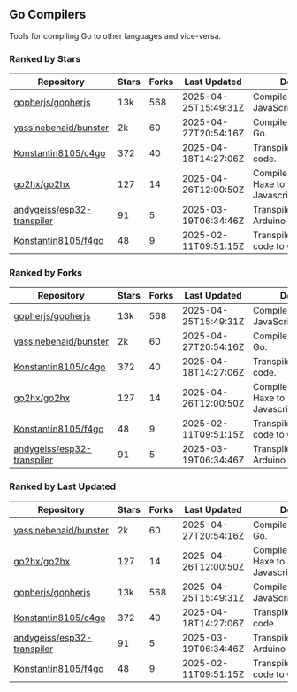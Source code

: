 ## Go Compilers

Tools for compiling Go to other languages and vice-versa.

### Ranked by Stars

| Repository | Stars | Forks | Last Updated | Description | 
|------------|-------|-------|--------------|-------------|
| [gopherjs/gopherjs](https://github.com/gopherjs/gopherjs) | 13k | 568 | 2025-04-25T15:49:31Z |  Compiler from Go to JavaScript. |
| [yassinebenaid/bunster](https://github.com/yassinebenaid/bunster) | 2k | 60 | 2025-04-27T20:54:16Z |  Compile shell scripts to Go. |
| [Konstantin8105/c4go](https://github.com/Konstantin8105/c4go) | 372 | 40 | 2025-04-18T14:27:06Z |  Transpile C code to Go code. |
| [go2hx/go2hx](https://github.com/go2hx/go2hx) | 127 | 14 | 2025-04-26T12:00:50Z |  Compiler from Go to Haxe to Javascript/C++/Java/C#. |
| [andygeiss/esp32-transpiler](https://github.com/andygeiss/esp32-transpiler) | 91 | 5 | 2025-03-19T06:34:46Z |  Transpile Go into Arduino code. |
| [Konstantin8105/f4go](https://github.com/Konstantin8105/f4go) | 48 | 9 | 2025-02-11T09:51:15Z |  Transpile FORTRAN 77 code to Go code. |

### Ranked by Forks

| Repository | Stars | Forks | Last Updated | Description | 
|------------|-------|-------|--------------|-------------|
| [gopherjs/gopherjs](https://github.com/gopherjs/gopherjs) | 13k | 568 | 2025-04-25T15:49:31Z |  Compiler from Go to JavaScript. |
| [yassinebenaid/bunster](https://github.com/yassinebenaid/bunster) | 2k | 60 | 2025-04-27T20:54:16Z |  Compile shell scripts to Go. |
| [Konstantin8105/c4go](https://github.com/Konstantin8105/c4go) | 372 | 40 | 2025-04-18T14:27:06Z |  Transpile C code to Go code. |
| [go2hx/go2hx](https://github.com/go2hx/go2hx) | 127 | 14 | 2025-04-26T12:00:50Z |  Compiler from Go to Haxe to Javascript/C++/Java/C#. |
| [Konstantin8105/f4go](https://github.com/Konstantin8105/f4go) | 48 | 9 | 2025-02-11T09:51:15Z |  Transpile FORTRAN 77 code to Go code. |
| [andygeiss/esp32-transpiler](https://github.com/andygeiss/esp32-transpiler) | 91 | 5 | 2025-03-19T06:34:46Z |  Transpile Go into Arduino code. |

### Ranked by Last Updated

| Repository | Stars | Forks | Last Updated | Description | 
|------------|-------|-------|--------------|-------------|
| [yassinebenaid/bunster](https://github.com/yassinebenaid/bunster) | 2k | 60 | 2025-04-27T20:54:16Z |  Compile shell scripts to Go. |
| [go2hx/go2hx](https://github.com/go2hx/go2hx) | 127 | 14 | 2025-04-26T12:00:50Z |  Compiler from Go to Haxe to Javascript/C++/Java/C#. |
| [gopherjs/gopherjs](https://github.com/gopherjs/gopherjs) | 13k | 568 | 2025-04-25T15:49:31Z |  Compiler from Go to JavaScript. |
| [Konstantin8105/c4go](https://github.com/Konstantin8105/c4go) | 372 | 40 | 2025-04-18T14:27:06Z |  Transpile C code to Go code. |
| [andygeiss/esp32-transpiler](https://github.com/andygeiss/esp32-transpiler) | 91 | 5 | 2025-03-19T06:34:46Z |  Transpile Go into Arduino code. |
| [Konstantin8105/f4go](https://github.com/Konstantin8105/f4go) | 48 | 9 | 2025-02-11T09:51:15Z |  Transpile FORTRAN 77 code to Go code. |

